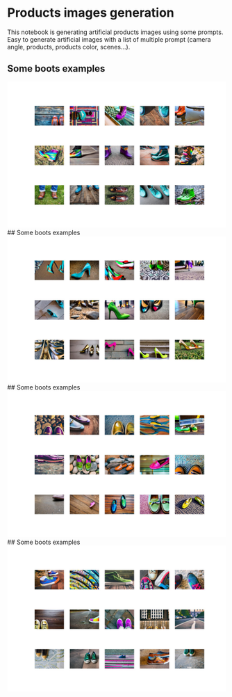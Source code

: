 # Products images generation

This notebook is generating artificial products images using some prompts.
Easy to generate artificial images with a list of multiple prompt (camera angle, products, products color, scenes...).

## Some boots examples
<img src="plot_boots.jpg">
## Some boots examples
<img src="plot_high heels shoes.jpg">
## Some boots examples
<img src="plot_loafers shoes.jpg">
## Some boots examples
<img src="plot_sneakers shoes.jpg">
